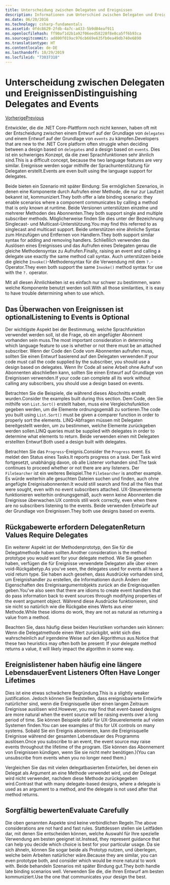 ```yaml
---
title: Unterscheidung zwischen Delegaten und Ereignissen
description: Informationen zum Unterschied zwischen Delegaten und Ereignissen und wann diese Features jeweils in .NET Core verwendet werden.
ms.date: 06/20/2016
ms.technology: csharp-fundamentals
ms.assetid: 0fdc8629-2fdb-4a7c-a433-5b9d04eaf911
ms.openlocfilehash: ff90af1d2b1a92f06eed58228f8e8ca5ff6b93ca
ms.sourcegitcommit: ad800f019ac976cb669e635fb0ea49db740e6890
ms.translationtype: HT
ms.contentlocale: de-DE
ms.lasthandoff: 10/29/2019
ms.locfileid: "73037318"
---
```

# <a name="distinguishing-delegates-and-events"></a><span data-ttu-id="58358-103">Unterscheidung zwischen Delegaten und Ereignissen</span><span class="sxs-lookup"><span data-stu-id="58358-103">Distinguishing Delegates and Events</span></span>

[<span data-ttu-id="58358-104">Vorherige</span><span class="sxs-lookup"><span data-stu-id="58358-104">Previous</span></span>](modern-events.md)

<span data-ttu-id="58358-105">Entwickler, die die .NET Core-Plattform noch nicht kennen, haben oft mit der Entscheidung zwischen einem Entwurf auf der Grundlage von `delegates` und einem Entwurf auf der Grundlage von `events` zu kämpfen.</span><span class="sxs-lookup"><span data-stu-id="58358-105">Developers that are new to the .NET Core platform often struggle when deciding between a design based on `delegates` and a design based on `events`.</span></span> <span data-ttu-id="58358-106">Dies ist ein schwieriges Konzept, da die zwei Sprachfunktionen sehr ähnlich sind.</span><span class="sxs-lookup"><span data-stu-id="58358-106">This is a difficult concept, because the two language features are very similar.</span></span> <span data-ttu-id="58358-107">Ereignisse werden sogar mithilfe der Sprachunterstützung für Delegaten erstellt.</span><span class="sxs-lookup"><span data-stu-id="58358-107">Events are even built using the language support for delegates.</span></span> 

<span data-ttu-id="58358-108">Beide bieten ein Szenario mit später Bindung: Sie ermöglichen Szenarios, in denen eine Komponente durch Aufrufen einer Methode, die nur zur Laufzeit bekannt ist, kommuniziert.</span><span class="sxs-lookup"><span data-stu-id="58358-108">They both offer a late binding scenario: they enable scenarios where a component communicates by calling a method that is only known at runtime.</span></span> <span data-ttu-id="58358-109">Beide Versionen unterstützen einzelne und mehrerer Methoden des Abonnenten.</span><span class="sxs-lookup"><span data-stu-id="58358-109">They both support single and multiple subscriber methods.</span></span> <span data-ttu-id="58358-110">Möglicherweise finden Sie dies unter der Bezeichnung Singlecast- und Multicast-Unterstützung.</span><span class="sxs-lookup"><span data-stu-id="58358-110">You may find this referred to as singlecast and multicast support.</span></span> <span data-ttu-id="58358-111">Beide unterstützen eine ähnliche Syntax zum Hinzufügen und Entfernen von Handlern.</span><span class="sxs-lookup"><span data-stu-id="58358-111">They both support similar syntax for adding and removing handlers.</span></span> <span data-ttu-id="58358-112">Schließlich verwenden das Auslösen eines Ereignisses und das Aufrufen eines Delegaten genau die gleiche Methodensyntax zu Aufrufen.</span><span class="sxs-lookup"><span data-stu-id="58358-112">Finally, raising an event and calling a delegate use exactly the same method call syntax.</span></span> <span data-ttu-id="58358-113">Auch unterstützen beide die gleiche `Invoke()`-Methodensyntax für die Verwendung mit dem `?.`-Operator.</span><span class="sxs-lookup"><span data-stu-id="58358-113">They even both support the same `Invoke()` method syntax for use with the `?.` operator.</span></span>

<span data-ttu-id="58358-114">Mit all diesen Ähnlichkeiten ist es einfach nur schwer zu bestimmen, wann welche Komponente benutzt werden soll.</span><span class="sxs-lookup"><span data-stu-id="58358-114">With all those similarities, it is easy to have trouble determining when to use which.</span></span>

## <a name="listening-to-events-is-optional"></a><span data-ttu-id="58358-115">Das Überwachen von Ereignissen ist optional</span><span class="sxs-lookup"><span data-stu-id="58358-115">Listening to Events is Optional</span></span>

<span data-ttu-id="58358-116">Der wichtigste Aspekt bei der Bestimmung, welche Sprachfunktion verwendet werden soll, ist die Frage, ob ein angefügter Abonnent vorhanden sein muss.</span><span class="sxs-lookup"><span data-stu-id="58358-116">The most important consideration in determining which language feature to use is whether or not there must be an attached subscriber.</span></span> <span data-ttu-id="58358-117">Wenn der Code den Code vom Abonnenten aufrufen muss, sollten Sie einen Entwurf basierend auf den Delegaten verwenden.</span><span class="sxs-lookup"><span data-stu-id="58358-117">If your code must call the code supplied by the subscriber, you should use a design based on delegates.</span></span> <span data-ttu-id="58358-118">Wenn Ihr Code all seine Arbeit ohne Aufruf von Abonnenten abschließen kann, sollten Sie einen Entwurf auf Grundlage von Ereignissen verwenden.</span><span class="sxs-lookup"><span data-stu-id="58358-118">If your code can complete all its work without calling any subscribers, you should use a design based on events.</span></span> 

<span data-ttu-id="58358-119">Betrachten Sie die Beispiele, die während dieses Abschnitts erstellt wurden.</span><span class="sxs-lookup"><span data-stu-id="58358-119">Consider the examples built during this section.</span></span> <span data-ttu-id="58358-120">Dem Code, den Sie mithilfe von `List.Sort()` erstellt haben, muss eine Vergleichsfunktion gegeben werden, um die Elemente ordnungsgemäß zu sortieren.</span><span class="sxs-lookup"><span data-stu-id="58358-120">The code you built using `List.Sort()` must be given a comparer function in order to properly sort the elements.</span></span> <span data-ttu-id="58358-121">LINQ-Abfragen müssen mit Delegaten bereitgestellt werden, um zu bestimmen, welche Elemente zurückgeben werden sollen.</span><span class="sxs-lookup"><span data-stu-id="58358-121">LINQ queries must be supplied with delegates in order to determine what elements to return.</span></span> <span data-ttu-id="58358-122">Beide verwenden einen mit Delegaten erstellten Entwurf.</span><span class="sxs-lookup"><span data-stu-id="58358-122">Both used a design built with delegates.</span></span>

<span data-ttu-id="58358-123">Betrachten Sie das `Progress`-Ereignis.</span><span class="sxs-lookup"><span data-stu-id="58358-123">Consider the `Progress` event.</span></span> <span data-ttu-id="58358-124">Es meldet den Status eines Tasks.</span><span class="sxs-lookup"><span data-stu-id="58358-124">It reports progress on a task.</span></span>
<span data-ttu-id="58358-125">Der Task wird fortgesetzt, unabhängig davon, ob alle Listener vorhanden sind.</span><span class="sxs-lookup"><span data-stu-id="58358-125">The task continues to proceed whether or not there are any listeners.</span></span>
<span data-ttu-id="58358-126">Der `FileSearcher` ist ein weiteres Beispiel.</span><span class="sxs-lookup"><span data-stu-id="58358-126">The `FileSearcher` is another example.</span></span> <span data-ttu-id="58358-127">Es würde weiterhin alle gesuchten Dateien suchen und finden, auch ohne angefügte Ereignisabonnenten.</span><span class="sxs-lookup"><span data-stu-id="58358-127">It would still search and find all the files that were sought, even with no event subscribers attached.</span></span>
<span data-ttu-id="58358-128">UX-Steuerelemente funktionieren weiterhin ordnungsgemäß, auch wenn keine Abonnenten die Ereignisse überwachen.</span><span class="sxs-lookup"><span data-stu-id="58358-128">UX controls still work correctly, even when there are no subscribers listening to the events.</span></span> <span data-ttu-id="58358-129">Beide verwenden Entwürfe auf der Grundlage von Ereignissen.</span><span class="sxs-lookup"><span data-stu-id="58358-129">They both use designs based on events.</span></span>

## <a name="return-values-require-delegates"></a><span data-ttu-id="58358-130">Rückgabewerte erfordern Delegaten</span><span class="sxs-lookup"><span data-stu-id="58358-130">Return Values Require Delegates</span></span>

<span data-ttu-id="58358-131">Ein weiterer Aspekt ist der Methodenprototyp, den Sie für die Delegatmethode haben sollten.</span><span class="sxs-lookup"><span data-stu-id="58358-131">Another consideration is the method prototype you would want for your delegate method.</span></span> <span data-ttu-id="58358-132">Wie Sie gesehen haben, verfügen die für Ereignisse verwendete Delegaten alle über einen void-Rückgabetyp.</span><span class="sxs-lookup"><span data-stu-id="58358-132">As you've seen, the delegates used for events all have a void return type.</span></span> <span data-ttu-id="58358-133">Sie haben auch gesehen, dass Ausdrücke vorhanden sind, um Ereignishandler zu erstellen, die Informationen durch Ändern der Eigenschaften des Ereignisargumentobjekts zurück an die Ereignisquellen geben.</span><span class="sxs-lookup"><span data-stu-id="58358-133">You've also seen that there are idioms to create event handlers that do pass information back to event sources through modifying properties of the event argument object.</span></span> <span data-ttu-id="58358-134">Während diese Ausdrücke funktionieren, sind sie nicht so natürlich wie die Rückgabe eines Werts aus einer Methode.</span><span class="sxs-lookup"><span data-stu-id="58358-134">While these idioms do work, they are not as natural as returning a value from a method.</span></span>

<span data-ttu-id="58358-135">Beachten Sie, dass häufig diese beiden Heuristiken vorhanden sein können: Wenn die Delegatmethode einen Wert zurückgibt, wirkt sich dies wahrscheinlich auf irgendeine Weise auf den Algorithmus aus.</span><span class="sxs-lookup"><span data-stu-id="58358-135">Notice that these two heuristics may often both be present: If your delegate method returns a value, it will likely impact the algorithm in some way.</span></span>

## <a name="event-listeners-often-have-longer-lifetimes"></a><span data-ttu-id="58358-136">Ereignislistener haben häufig eine längere Lebensdauer</span><span class="sxs-lookup"><span data-stu-id="58358-136">Event Listeners Often Have Longer Lifetimes</span></span> 

<span data-ttu-id="58358-137">Dies ist eine etwas schwächere Begründung.</span><span class="sxs-lookup"><span data-stu-id="58358-137">This is a slightly weaker justification.</span></span> <span data-ttu-id="58358-138">Jedoch können Sie feststellen, dass ereignisbasierte Entwürfe natürlicher sind, wenn die Ereignisquelle über einen langen Zeitraum Ereignisse auslösen wird.</span><span class="sxs-lookup"><span data-stu-id="58358-138">However, you may find that event-based designs are more natural when the event source will be raising events over a long period of time.</span></span> <span data-ttu-id="58358-139">Sie können Beispiele dafür für UX-Steuerelemente auf vielen Systemen finden.</span><span class="sxs-lookup"><span data-stu-id="58358-139">You can see examples of this for UX controls on many systems.</span></span> <span data-ttu-id="58358-140">Sobald Sie ein Ereignis abonnieren, kann die Ereignisquelle Ereignisse während der gesamten Lebensdauer des Programms auslösen.</span><span class="sxs-lookup"><span data-stu-id="58358-140">Once you subscribe to an event, the event source may raise events throughout the lifetime of the program.</span></span>
<span data-ttu-id="58358-141">(Sie können das Abonnement von Ereignissen kündigen, wenn Sie sie nicht mehr benötigen.)</span><span class="sxs-lookup"><span data-stu-id="58358-141">(You can unsubscribe from events when you no longer need them.)</span></span>

<span data-ttu-id="58358-142">Vergleichen Sie das mit vielen delegatbasierten Entwürfen, bei denen ein Delegat als Argument an eine Methode verwendet wird, und der Delegat wird nicht verwendet, nachdem diese Methode zurückgegeben wird.</span><span class="sxs-lookup"><span data-stu-id="58358-142">Contrast that with many delegate-based designs, where a delegate is used as an argument to a method, and the delegate is not used after that method returns.</span></span>

## <a name="evaluate-carefully"></a><span data-ttu-id="58358-143">Sorgfältig bewerten</span><span class="sxs-lookup"><span data-stu-id="58358-143">Evaluate Carefully</span></span>

<span data-ttu-id="58358-144">Die oben genannten Aspekte sind keine verbindlichen Regeln.</span><span class="sxs-lookup"><span data-stu-id="58358-144">The above considerations are not hard and fast rules.</span></span> <span data-ttu-id="58358-145">Stattdessen stellen sie Leitfäden dar, mit denen Sie entscheiden können, welche Auswahl für Ihre spezielle Verwendung am besten geeignet ist.</span><span class="sxs-lookup"><span data-stu-id="58358-145">Instead, they represent guidance that can help you decide which choice is best for your particular usage.</span></span> <span data-ttu-id="58358-146">Da sie sich ähneln, können Sie sogar beide als Prototyp nutzen, und überlegen, welche beim Arbeiten natürlicher wäre.</span><span class="sxs-lookup"><span data-stu-id="58358-146">Because they are similar, you can even prototype both, and consider which would be more natural to work with.</span></span> <span data-ttu-id="58358-147">Beide behandeln Szenarios mit später Bindung gut.</span><span class="sxs-lookup"><span data-stu-id="58358-147">They both handle late binding scenarios well.</span></span> <span data-ttu-id="58358-148">Verwenden Sie die, die Ihren Entwurf am besten kommuniziert.</span><span class="sxs-lookup"><span data-stu-id="58358-148">Use the one that communicates your design the best.</span></span>
